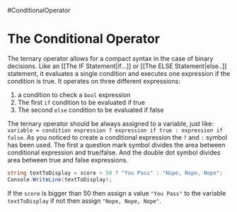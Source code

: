 #ConditionalOperator
# The Conditional Operator

The ternary operator allows for a compact syntax in the case of binary decisions. Like an [[The IF Statement|if...]] or [[The ELSE Statement|else..]] statement, it evaluates a single condition and executes one expression if the condition is true. It operates on three different expressions:

1. a condition to check a `bool` expression
2. The first `if` condition to be evaluated if true
3. The second `else` condition to be evaluated if false

The ternary operator should be always assigned to a variable, just like: `variable = condition expression ? expression if true : expression if false`. As you noticed to create a conditional expression the `?` and `:` symbol has been used.
The first a question mark symbol divides the area between conditional expression and true/false. And the double dot symbol divides area between true and false expressions. 

```c#
string textToDisplay = score > 50 ? "You Pass" : "Nope, Nope, Nope";
Console.WriteLine(textToDisplay);
```

If the `score` is bigger than 50 then assign a value `"You Pass"` to the variable `textToDisplay` if not then assign `"Nope, Nope, Nope"`. 
